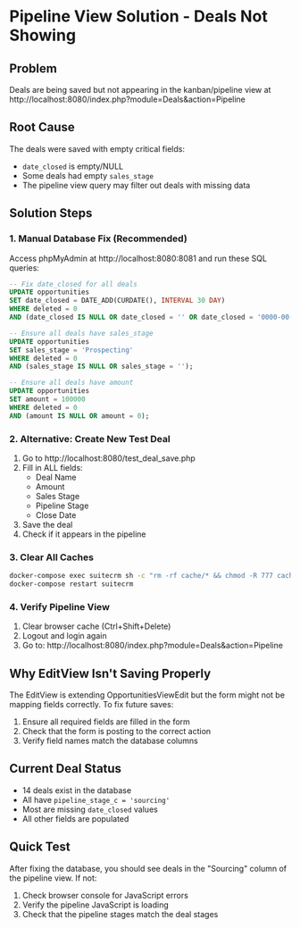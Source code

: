 # Pipeline View Solution - Deals Not Showing

## Problem
Deals are being saved but not appearing in the kanban/pipeline view at http://localhost:8080/index.php?module=Deals&action=Pipeline

## Root Cause
The deals were saved with empty critical fields:
- `date_closed` is empty/NULL
- Some deals had empty `sales_stage`
- The pipeline view query may filter out deals with missing data

## Solution Steps

### 1. Manual Database Fix (Recommended)
Access phpMyAdmin at http://localhost:8080:8081 and run these SQL queries:

```sql
-- Fix date_closed for all deals
UPDATE opportunities 
SET date_closed = DATE_ADD(CURDATE(), INTERVAL 30 DAY)
WHERE deleted = 0 
AND (date_closed IS NULL OR date_closed = '' OR date_closed = '0000-00-00');

-- Ensure all deals have sales_stage
UPDATE opportunities 
SET sales_stage = 'Prospecting'
WHERE deleted = 0 
AND (sales_stage IS NULL OR sales_stage = '');

-- Ensure all deals have amount
UPDATE opportunities 
SET amount = 100000
WHERE deleted = 0 
AND (amount IS NULL OR amount = 0);
```

### 2. Alternative: Create New Test Deal
1. Go to http://localhost:8080/test_deal_save.php
2. Fill in ALL fields:
   - Deal Name
   - Amount
   - Sales Stage
   - Pipeline Stage
   - Close Date
3. Save the deal
4. Check if it appears in the pipeline

### 3. Clear All Caches
```bash
docker-compose exec suitecrm sh -c "rm -rf cache/* && chmod -R 777 cache"
docker-compose restart suitecrm
```

### 4. Verify Pipeline View
1. Clear browser cache (Ctrl+Shift+Delete)
2. Logout and login again
3. Go to: http://localhost:8080/index.php?module=Deals&action=Pipeline

## Why EditView Isn't Saving Properly

The EditView is extending OpportunitiesViewEdit but the form might not be mapping fields correctly. To fix future saves:

1. Ensure all required fields are filled in the form
2. Check that the form is posting to the correct action
3. Verify field names match the database columns

## Current Deal Status
- 14 deals exist in the database
- All have `pipeline_stage_c = 'sourcing'`
- Most are missing `date_closed` values
- All other fields are populated

## Quick Test
After fixing the database, you should see deals in the "Sourcing" column of the pipeline view. If not:
1. Check browser console for JavaScript errors
2. Verify the pipeline JavaScript is loading
3. Check that the pipeline stages match the deal stages